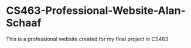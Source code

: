 # CS463-Professional-Website-Alan-Schaaf
This is a professional website created for my final project in CS463
